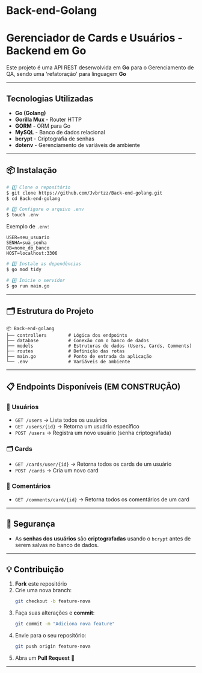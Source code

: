 # Back-end-Golang
 
#  **Gerenciador de Cards e Usuários - Backend em Go**

Este projeto é uma API REST desenvolvida em **Go** para o Gerenciamento de QA, sendo uma 'refatoração' para linguagem **Go**

---

##  **Tecnologias Utilizadas**

- **Go (Golang)** 
- **Gorilla Mux** - Router HTTP
- **GORM** - ORM para Go
- **MySQL** - Banco de dados relacional
- **bcrypt** - Criptografia de senhas
- **dotenv** - Gerenciamento de variáveis de ambiente

---

## 📦 **Instalação**

```bash
# 1️⃣ Clone o repositório
$ git clone https://github.com/Jvbrtzz/Back-end-golang.git
$ cd Back-end-golang

# 2️⃣ Configure o arquivo .env
$ touch .env
```

Exemplo de `.env`:

```env
USER=seu_usuario
SENHA=sua_senha
DB=nome_do_banco
HOST=localhost:3306
```

```bash
# 3️⃣ Instale as dependências
$ go mod tidy

# 4️⃣ Inicie o servidor
$ go run main.go
```

---

## 🗂️ **Estrutura do Projeto**

```
📦 Back-end-golang
├── controllers        # Lógica dos endpoints
├── database           # Conexão com o banco de dados
├── models             # Estruturas de dados (Users, Cards, Comments)
├── routes             # Definição das rotas
├── main.go            # Ponto de entrada da aplicação
└── .env               # Variáveis de ambiente
```

---

## 📋 **Endpoints Disponíveis** (**EM CONSTRUÇÃO**)

### 🔐 **Usuários**

- `GET /users` → Lista todos os usuários
- `GET /users/{id}` → Retorna um usuário específico
- `POST /users` → Registra um novo usuário (senha criptografada)

### 🗂️ **Cards**

- `GET /cards/user/{id}` → Retorna todos os cards de um usuário
- `POST /cards` → Cria um novo card

### 💬 **Comentários**

- `GET /comments/card/{id}` → Retorna todos os comentários de um card

---

## 🔐 **Segurança**

- As **senhas dos usuários** são **criptografadas** usando o `bcrypt` antes de serem salvas no banco de dados.

---

## 💡 **Contribuição**

1. **Fork** este repositório
2. Crie uma nova branch:
   ```bash
   git checkout -b feature-nova
   ```
3. Faça suas alterações e **commit**:
   ```bash
   git commit -m "Adiciona nova feature"
   ```
4. Envie para o seu repositório:
   ```bash
   git push origin feature-nova
   ```
5. Abra um **Pull Request** 🚀

---

##

